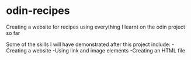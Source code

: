 # odin-recipes
Creating a website for recipes using everything I learnt on the odin project so far

Some of the skills I will have demonstrated after this project include:
-Creating a website
-Using link and image elements
-Creating an HTML file
